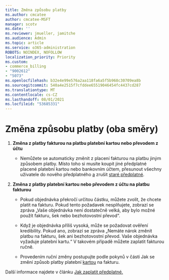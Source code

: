 ```yaml
---
title: Změna způsobu platby
ms.author: cmcatee
author: cmcatee-MSFT
manager: scotv
ms.date: ''
ms.reviewer: jmueller, jamitche
ms.audience: Admin
ms.topic: article
ms.service: o365-administration
ROBOTS: NOINDEX, NOFOLLOW
localization_priority: Priority
ms.custom:
- commerce_billing
- "9002612"
- "5073"
ms.openlocfilehash: b32e4e99e576a2aa118fa6a5f5b968c30709ea8b
ms.sourcegitcommit: 540a4e2515f7cfddee65519046454fc4437cd287
ms.translationtype: MT
ms.contentlocale: cs-CZ
ms.lasthandoff: 08/01/2021
ms.locfileid: "53685331"
---
```

# <a name="change-payment-method-fromto"></a>Změna způsobu platby (oba směry)

1. **Změna z platby fakturou na platbu platební kartou nebo převodem z účtu**

    - Nemůžete se automaticky změnit z placení fakturou na platbu jiným způsobem platby. Místo toho si musíte koupit jiné předplatné placené platební kartou [](/microsoft-365/commerce/subscriptions/move-users-different-subscription)nebo bankovním účtem, přesunout všechny uživatele do nového předplatného [a](/microsoft-365/commerce/try-or-buy-microsoft-365#buy-a-different-subscription) zrušit [staré předplatné](/microsoft-365/commerce/subscriptions/cancel-your-subscription).

2. **Změna z platby platební kartou nebo převodem z účtu na platbu fakturou**

    - Pokud objednávka překročí určitou částku, můžete zvolit, že chcete platit na fakturu. Pokud tento požadavek nesplňujete, zobrazí se zpráva „Vaše objednávka není dostatečně velká, aby bylo možné použít fakturu, šek nebo bezhotovostní převod“.

    - Když je objednávka příliš vysoká, může se požadovat ověření kredibility. Pokud ano, zobrazí se zpráva „Nemáte nárok změnit platbu na fakturu, šek ani bezhotovostní převod. Vaše objednávka vyžaduje platební kartu.“ V takovém případě můžete zaplatit fakturou ručně.

    - Provedením ruční změny postupujte podle pokynů v části Jak se změní způsob platby platební [kartou](how-do-i-change-from-credit-card-payments-to-invoice.md) na fakturu.

Další informace najdete v článku [Jak zaplatit předplatné.](/microsoft-365/commerce/billing-and-payments/pay-for-your-subscription)
